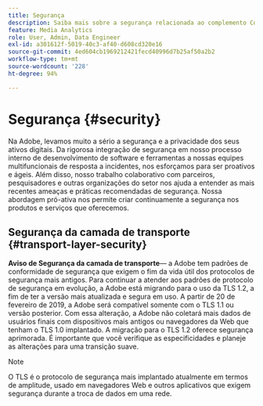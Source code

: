 ```yaml
---
title: Segurança
description: Saiba mais sobre a segurança relacionada ao complemento Coleção de mídia de streaming
feature: Media Analytics
role: User, Admin, Data Engineer
exl-id: a301612f-5019-40c3-af40-d608cd320e16
source-git-commit: 4ed604cb1969212421fecd40996d7b25af50a2b2
workflow-type: tm+mt
source-wordcount: '228'
ht-degree: 94%

---
```


# Segurança {#security}

Na Adobe, levamos muito a sério a segurança e a privacidade dos seus ativos digitais. Da rigorosa integração de segurança em nosso processo interno de desenvolvimento de software e ferramentas a nossas equipes multifuncionais de resposta a incidentes, nos esforçamos para ser proativos e ágeis. Além disso, nosso trabalho colaborativo com parceiros, pesquisadores e outras organizações do setor nos ajuda a entender as mais recentes ameaças e práticas recomendadas de segurança. Nossa abordagem pró-ativa nos permite criar continuamente a segurança nos produtos e serviços que oferecemos.


## Segurança da camada de transporte {#transport-layer-security}

**Aviso de Segurança da camada de transporte**— a Adobe tem padrões de conformidade de segurança que exigem o fim da vida útil dos protocolos de segurança mais antigos. Para continuar a atender aos padrões de protocolo de segurança em evolução, a Adobe está migrando para o uso da TLS 1.2, a fim de ter a versão mais atualizada e segura em uso. A partir de 20 de fevereiro de 2019, a Adobe será compatível somente com o TLS 1.1 ou versão posterior. Com essa alteração, a Adobe não coletará mais dados de usuários finais com dispositivos mais antigos ou navegadores da Web que tenham o TLS 1.0 implantado. A migração para o TLS 1.2 oferece segurança aprimorada. É importante que você verifique as especificidades e planeje as alterações para uma transição suave.

>[!NOTE]
>
>O TLS é o protocolo de segurança mais implantado atualmente em termos de amplitude, usado em navegadores Web e outros aplicativos que exigem segurança durante a troca de dados em uma rede.
